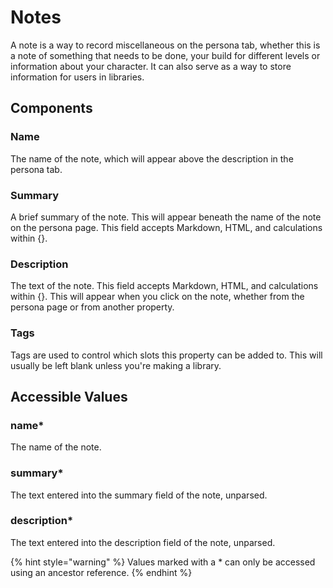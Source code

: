 # Notes

A note is a way to record miscellaneous on the persona tab, whether this is a note of something that needs to be done, your build for different levels or information about your character. It can also serve as a way to store information for users in libraries.

## Components

### Name

The name of the note, which will appear above the description in the persona tab.

### Summary

A brief summary of the note. This will appear beneath the name of the note on the persona page. This field accepts Markdown, HTML, and calculations within {}.

### Description

The text of the note. This field accepts Markdown, HTML, and calculations within {}. This will appear when you click on the note, whether from the persona page or from another property.

### Tags

Tags are used to control which slots this property can be added to. This will usually be left blank unless you're making a library.

## Accessible Values

### name\*

The name of the note.

### summary\*

The text entered into the summary field of the note, unparsed.

### description\*

The text entered into the description field of the note, unparsed.

{% hint style="warning" %}
Values marked with a \* can only be accessed using an ancestor reference.
{% endhint %}

